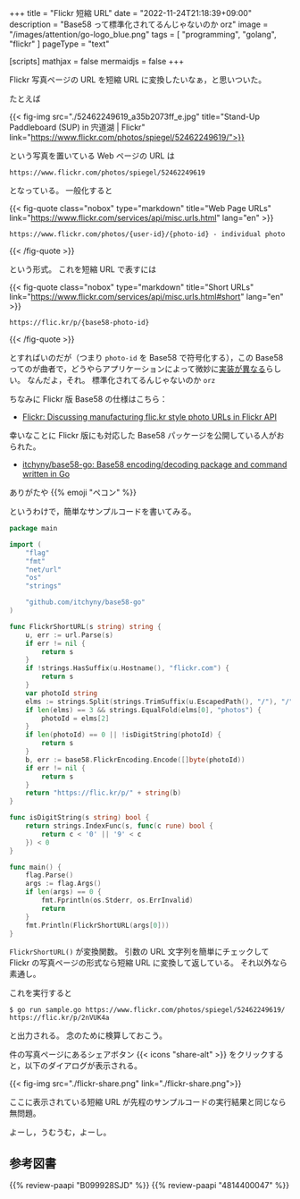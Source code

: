 +++
title = "Flickr 短縮 URL"
date =  "2022-11-24T21:18:39+09:00"
description = "Base58 って標準化されてるんじゃないのか orz"
image = "/images/attention/go-logo_blue.png"
tags = [ "programming", "golang", "flickr" ]
pageType = "text"

[scripts]
  mathjax = false
  mermaidjs = false
+++

Flickr 写真ページの URL を短縮 URL に変換したいなぁ，と思いついた。

たとえば

{{< fig-img src="./52462249619_a35b2073ff_e.jpg" title="Stand-Up Paddleboard (SUP) in 宍道湖 | Flickr" link="https://www.flickr.com/photos/spiegel/52462249619/">}}

という写真を置いている Web ページの URL は

```text
https://www.flickr.com/photos/spiegel/52462249619
```

となっている。
一般化すると

{{< fig-quote class="nobox" type="markdown" title="Web Page URLs" link="https://www.flickr.com/services/api/misc.urls.html" lang="en" >}}
```text
https://www.flickr.com/photos/{user-id}/{photo-id} - individual photo
```
{{< /fig-quote >}}

という形式。
これを短縮 URL で表すには

{{< fig-quote class="nobox" type="markdown" title="Short URLs" link="https://www.flickr.com/services/api/misc.urls.html#short" lang="en" >}}
```text
https://flic.kr/p/{base58-photo-id}
```
{{< /fig-quote >}}

とすればいのだが（つまり `photo-id` を Base58 で符号化する），この Base58 ってのが曲者で，どうやらアプリケーションによって微妙に[実装が異なる](https://ja.wikipedia.org/wiki/Base58 "Base58 - Wikipedia")らしい。
なんだよ，それ。
標準化されてるんじゃないのか `orz`

ちなみに Flickr 版 Base58 の仕様はこちら：

- [Flickr: Discussing manufacturing flic.kr style photo URLs in Flickr API](https://www.flickr.com/groups/api/discuss/72157616713786392/)

幸いなことに Flickr 版にも対応した Base58 パッケージを公開している人がおられた。

- [itchyny/base58-go: Base58 encoding/decoding package and command written in Go](https://github.com/itchyny/base58-go)

ありがたや {{% emoji "ペコン" %}}

というわけで，簡単なサンプルコードを書いてみる。

```go
package main

import (
    "flag"
    "fmt"
    "net/url"
    "os"
    "strings"

    "github.com/itchyny/base58-go"
)

func FlickrShortURL(s string) string {
    u, err := url.Parse(s)
    if err != nil {
        return s
    }
    if !strings.HasSuffix(u.Hostname(), "flickr.com") {
        return s
    }
    var photoId string
    elms := strings.Split(strings.TrimSuffix(u.EscapedPath(), "/"), "/")[1:]
    if len(elms) == 3 && strings.EqualFold(elms[0], "photos") {
        photoId = elms[2]
    }
    if len(photoId) == 0 || !isDigitString(photoId) {
        return s
    }
    b, err := base58.FlickrEncoding.Encode([]byte(photoId))
    if err != nil {
        return s
    }
    return "https://flic.kr/p/" + string(b)
}

func isDigitString(s string) bool {
    return strings.IndexFunc(s, func(c rune) bool {
        return c < '0' || '9' < c
    }) < 0
}

func main() {
    flag.Parse()
    args := flag.Args()
    if len(args) == 0 {
        fmt.Fprintln(os.Stderr, os.ErrInvalid)
        return
    }
    fmt.Println(FlickrShortURL(args[0]))
}
```

`FlickrShortURL()` が変換関数。
引数の URL 文字列を簡単にチェックして Flickr の写真ページの形式なら短縮 URL に変換して返している。
それ以外なら素通し。

これを実行すると

```text
$ go run sample.go https://www.flickr.com/photos/spiegel/52462249619/
https://flic.kr/p/2nVUK4a
```

と出力される。
念のために検算しておこう。

件の写真ページにあるシェアボタン {{< icons "share-alt" >}} をクリックすると，以下のダイアログが表示される。

{{< fig-img src="./flickr-share.png" link="./flickr-share.png">}}

ここに表示されている短縮 URL が先程のサンプルコードの実行結果と同じなら無問題。

よーし，うむうむ，よーし。

[Go]: https://go.dev/

## 参考図書

{{% review-paapi "B099928SJD" %}} <!-- プログラミング言語Go -->
{{% review-paapi "4814400047" %}} <!-- 初めてのGo言語 -->

